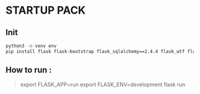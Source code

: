# STARTUP PACK

## Init
```bash
python3 -m venv env
pip install flask flask-bootstrap flask_sqlalchemy==2.4.4 flask_wtf flask-login importlib blueprint sqlalchemy==1.3.23 email_validator
````
## How to run :
> export FLASK_APP=run
> export FLASK_ENV=development
> flask run
